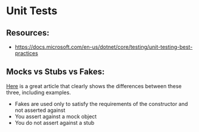 # Unit Tests

## Resources:
- https://docs.microsoft.com/en-us/dotnet/core/testing/unit-testing-best-practices

## Mocks vs Stubs vs Fakes:
[Here](https://dotnetcoretutorials.com/2021/06/19/mocks-vs-stubs-vs-fakes-in-unit-testing/) is a great article that clearly shows the differences between these three, including examples.
- Fakes are used only to satisfy the requirements of the constructor and not asserted against
- You assert against a mock object
- You do not assert against a stub
